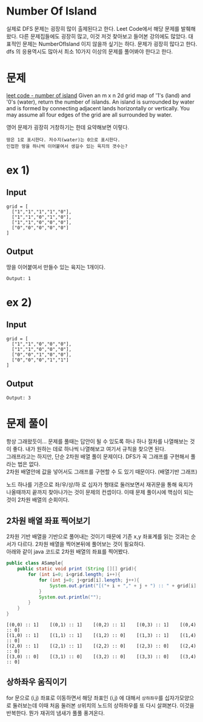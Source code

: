 # Number Of Island
실제로 DFS 문제는 굉장히 많이 출제된다고 한다. Leet Code에서 해당 문제를 발췌해왔다. 다른 문제집들에도 굉장히 많고, 이것 저것 찾아보고 들어본 강의에도 많았다.
대표적인 문제는 NumberOfIsland 이지 않을까 싶기는 하다. 문제가 굉장히 많다고 한다. dfs 의 응용역시도 많아서 최소 10가지 이상의 문제를 풀어봐야 한다고 한다.  
  
# 문제
[leet code - number of island](https://leetcode.com/problems/number-of-islands/)
Given an m x n 2d grid map of '1's (land) and '0's (water), return the number of islands.
An island is surrounded by water and is formed by connecting adjacent lands horizontally or vertically. You may assume all four edges of the grid are all surrounded by water.
  
영어 문제가 굉장히 거창하기는 한데 요약해보면 이렇다.  
```plain
땅은 1로 표시한다. 저수지(water)는 0으로 표시한다.
인접한 땅을 하나씩 이어붙여서 생길수 있는 육지의 갯수는? 
```

# ex 1)
## Input
```plain
grid = [
  ["1","1","1","1","0"],
  ["1","1","0","1","0"],
  ["1","1","0","0","0"],
  ["0","0","0","0","0"]
]
``` 
## Output
땅을 이어붙여서 만들수 있는 육지는 1개이다.
```plain
Output: 1
```

# ex 2)
## Input
```plain
grid = [
  ["1","1","0","0","0"],
  ["1","1","0","0","0"],
  ["0","0","1","0","0"],
  ["0","0","0","1","1"]
]
```
## Output
```plain
Output: 3
```

# 문제 풀이
항상 그래왔듯이... 문제를 풀때는 답안이 될 수 있도록 하나 하나 절차를 나열해보는 것이 좋다.
내가 원하는 데로 하나씩 나열해보고 여기서 규칙을 찾으면 된다.  
그래프라고는 하지만, 단순 2차원 배열 풀이 문제이다. DFS가 꼭 그래프를 구현해서 풀라는 법은 없다.  
2차원 배열안에 값을 넣어서도 그래프를 구현할 수 도 있기 때문이다. (배열기반 그래프)
  
노드 하나를 기준으로 좌/우/상/하 로 십자가 형태로 둘러보면서 재귀문을 통해 육지가 나올때까지 끝까지 찾아나가는 것이 문제의 컨셉이다.
이때 문제 풀이시에 핵심이 되는것이 2차원 배열의 순회이다.  
  
## 2차원 배열 좌표 찍어보기
2차원 기반 배열을 기반으로 풀어내는 것이기 때문에 기존 x,y 좌표계를 읽는 것과는 순서가 다르다. 2차원 배열을 찍어본뒤에 풀어보는 것이 필요하다.  
아래와 같이 java 코드로 2차원 배열의 좌표를 찍어봤다.  

```java
public class ASample{
	public static void print (String [][] grid){
		for (int i=0; i<grid.length; i++){
			for (int j=0; j<grid[i].length; j++){
				System.out.print("[("+ i + "," + j + ") :: " + grid[i][j] + "] \t");
			}
			System.out.println("");
		}
	}
}
```

```plain
[(0,0) :: 1] 	[(0,1) :: 1] 	[(0,2) :: 1] 	[(0,3) :: 1] 	[(0,4) :: 0] 	
[(1,0) :: 1] 	[(1,1) :: 1] 	[(1,2) :: 0] 	[(1,3) :: 1] 	[(1,4) :: 0] 	
[(2,0) :: 1] 	[(2,1) :: 1] 	[(2,2) :: 0] 	[(2,3) :: 0] 	[(2,4) :: 0] 	
[(3,0) :: 0] 	[(3,1) :: 0] 	[(3,2) :: 0] 	[(3,3) :: 0] 	[(3,4) :: 0] 	
``` 

## 상하좌우 움직이기
for 문으로 (i,j) 좌표로 이동하면서 해당 좌표인 (i,j) 에 대해서 `상하좌우`를 십자가모양으로 둘러보는데 이때 처음 둘러본 `상`위치의 노드의 상하좌우를 또 다시 살펴본다. 이것을 반복한다. 뭔가 재귀의 냄새가 풀풀 풍겨온다. 